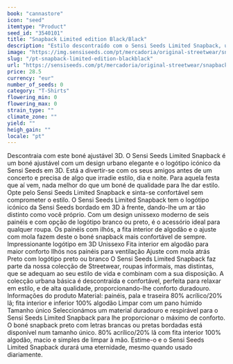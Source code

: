 ```yaml
---
book: "cannastore"
icon: "seed"
itemtype: "Product"
seed_id: "3540101"
title: "Snapback Limited edition Black/Black"
description: "Estilo descontraído com o Sensi Seeds Limited Snapback, um boné com um design urbano elegante e o logótipo icónico da Sensi Seeds em 3D. Compre já!"
image: "https://img.sensiseeds.com/pt/mercadoria/original-streetwear/snapback-limited-edition-black-black-image.png"
slug: "/pt-snapback-limited-edition-blackblack"
url: "https://sensiseeds.com/pt/mercadoria/original-streetwear/snapback-limited-edition-black-black?a_aid=cannastore"
price: 28.5
currency: "eur"
number_of_seeds: 0
category: "T-Shirts"
flowering_min: 0
flowering_max: 0
strain_type: ""
climate_zone: ""
yield: ""
heigh_gain: ""
locale: "pt"
---
```

Descontraia com este boné ajustável 3D. O Sensi Seeds Limited Snapback é um boné ajustável com um design urbano elegante e o logótipo icónico da Sensi Seeds em 3D. Está a divertir-se com os seus amigos antes de um concerto e precisa de algo que irradie estilo, dia e noite. Para aquela festa que aí vem, nada melhor do que um boné de qualidade para lhe dar estilo. Opte pelo Sensi Seeds Limited Snapback e sinta-se confortável sem comprometer o estilo. O Sensi Seeds Limited Snapback tem o logótipo icónico da Sensi Seeds bordado em 3D à frente, dando-lhe um ar tão distinto como você próprio. Com um design unissexo moderno de seis painéis e com opção de logótipo branco ou preto, é o acessório ideal para qualquer roupa. Os painéis com ilhós, a fita interior de algodão e o ajuste com mola fazem deste o boné snapback mais confortável de sempre. Impressionante logótipo em 3D Unissexo Fita interior em algodão para maior conforto Ilhós nos painéis para ventilação Ajuste com mola atrás Preto com logótipo preto ou branco O Sensi Seeds Limited Snapback faz parte da nossa colecção de Streetwear, roupas informais, mas distintas, que se adequam ao seu estilo de vida e combinam com a sua disposição. A colecção urbana básica é descontraída e confortável, perfeita para relaxar em estilo, e de alta qualidade, proporcionando-lhe conforto duradouro. Informações do produto Material: painéis, pala e traseira 80% acrílico/20% lã; fita interior e inferior 100% algodão Limpar com um pano húmido Tamanho único Seleccionámos um material duradouro e respirável para o Sensi Seeds Limited Snapback para lhe proporcionar o máximo de conforto. O boné snapback preto com letras brancas ou pretas bordadas está disponível num tamanho único. 80% acrílico/20% lã com fita interior 100% algodão, macio e simples de limpar à mão. Estime-o e o Sensi Seeds Limited Snapback durará uma eternidade, mesmo quando usado diariamente.
